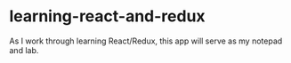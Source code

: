 # learning-react-and-redux

As I work through learning React/Redux, this app will serve as my notepad and lab. 
